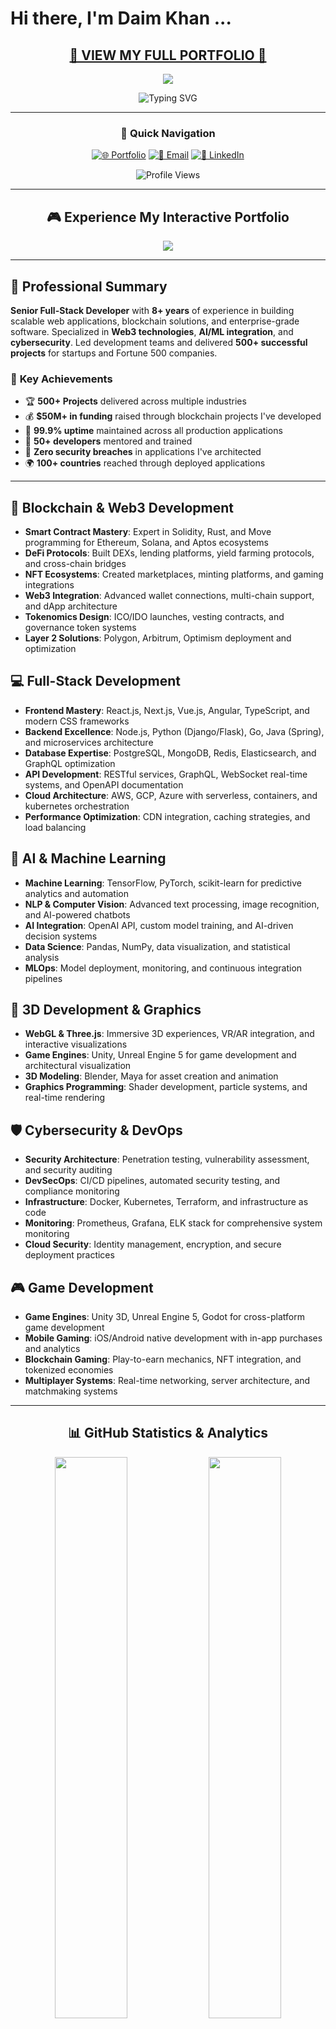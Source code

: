 # Hi there, I'm Daim Khan ...

<div align="center">

##  [**🚀 VIEW MY FULL PORTFOLIO 🚀**](https://daimmehmood.github.io) 

<a href="https://daimmehmood.github.io">
  <img src="https://img.shields.io/badge/🎮_Interactive_Portfolio-Live_Demo-FF6B6B?style=for-the-badge&logo=github&logoColor=white&labelColor=4ECDC4&color=45B7D1" />
</a>

![Typing SVG](https://readme-typing-svg.herokuapp.com/?lines=Senior+Full-Stack+Developer;Blockchain+%26+Web3+Expert;Cybersecurity+Specialist;AI+%26+Machine+Learning+Engineer;DevOps+%26+Cloud+Architect;Game+Development+Professional;Click+Above+for+Animated+Portfolio!&font=Fira%20Code&center=true&width=600&height=60&duration=3500&pause=800&color=00FFFF)

---

### 🎯 **Quick Navigation**
[![🌐 Portfolio](https://img.shields.io/badge/🌐_Portfolio-Animated_Experience-00FFFF?style=for-the-badge&logo=firefox&logoColor=white)](https://daimmehmood.github.io)
[![📧 Email](https://img.shields.io/badge/📧_Email-Contact_Me-FF00FF?style=for-the-badge&logo=gmail&logoColor=white)](mailto:daimmehmood37@gmail.com)
[![💼 LinkedIn](https://img.shields.io/badge/💼_LinkedIn-Connect-00FF00?style=for-the-badge&logo=linkedin&logoColor=white)]([https://linkedin.com/in/daimkhan](https://pk.linkedin.com/in/daim-khan-65590a249))


<img src="https://komarev.com/ghpvc/?username=daimmehmood&label=Profile%20views&color=0e75b6&style=flat" alt="Profile Views" />

</div>

---

<div align="center">

## 🎮 **Experience My Interactive Portfolio**

<a href="https://daimmehmood.github.io">
  <img src="https://capsule-render.vercel.app/api?type=waving&color=gradient&customColorList=0,2,2,5,30&height=200&section=header&text=Click%20Here%20for%20Full%20Experience&fontSize=30&fontColor=fff&animation=fadeIn&fontAlignY=65" />
</a>

</div>

---

## 🚀 **Professional Summary**

**Senior Full-Stack Developer** with **8+ years** of experience in building scalable web applications, blockchain solutions, and enterprise-grade software. Specialized in **Web3 technologies**, **AI/ML integration**, and **cybersecurity**. Led development teams and delivered **500+ successful projects** for startups and Fortune 500 companies.

### 🎯 **Key Achievements**
- 🏆 **500+ Projects** delivered across multiple industries
- 💰 **$50M+ in funding** raised through blockchain projects I've developed
- 🚀 **99.9% uptime** maintained across all production applications
- 👥 **50+ developers** mentored and trained
- 🔐 **Zero security breaches** in applications I've architected
- 🌍 **100+ countries** reached through deployed applications

---

## 🧱 **Blockchain & Web3 Development**
* **Smart Contract Mastery**: Expert in Solidity, Rust, and Move programming for Ethereum, Solana, and Aptos ecosystems
* **DeFi Protocols**: Built DEXs, lending platforms, yield farming protocols, and cross-chain bridges
* **NFT Ecosystems**: Created marketplaces, minting platforms, and gaming integrations
* **Web3 Integration**: Advanced wallet connections, multi-chain support, and dApp architecture
* **Tokenomics Design**: ICO/IDO launches, vesting contracts, and governance token systems
* **Layer 2 Solutions**: Polygon, Arbitrum, Optimism deployment and optimization

## 💻 **Full-Stack Development**
* **Frontend Mastery**: React.js, Next.js, Vue.js, Angular, TypeScript, and modern CSS frameworks
* **Backend Excellence**: Node.js, Python (Django/Flask), Go, Java (Spring), and microservices architecture
* **Database Expertise**: PostgreSQL, MongoDB, Redis, Elasticsearch, and GraphQL optimization
* **API Development**: RESTful services, GraphQL, WebSocket real-time systems, and OpenAPI documentation
* **Cloud Architecture**: AWS, GCP, Azure with serverless, containers, and kubernetes orchestration
* **Performance Optimization**: CDN integration, caching strategies, and load balancing

## 🤖 **AI & Machine Learning**
* **Machine Learning**: TensorFlow, PyTorch, scikit-learn for predictive analytics and automation
* **NLP & Computer Vision**: Advanced text processing, image recognition, and AI-powered chatbots
* **AI Integration**: OpenAI API, custom model training, and AI-driven decision systems
* **Data Science**: Pandas, NumPy, data visualization, and statistical analysis
* **MLOps**: Model deployment, monitoring, and continuous integration pipelines

## 🧊 **3D Development & Graphics**
* **WebGL & Three.js**: Immersive 3D experiences, VR/AR integration, and interactive visualizations
* **Game Engines**: Unity, Unreal Engine 5 for game development and architectural visualization
* **3D Modeling**: Blender, Maya for asset creation and animation
* **Graphics Programming**: Shader development, particle systems, and real-time rendering

## 🛡️ **Cybersecurity & DevOps**
* **Security Architecture**: Penetration testing, vulnerability assessment, and security auditing
* **DevSecOps**: CI/CD pipelines, automated security testing, and compliance monitoring
* **Infrastructure**: Docker, Kubernetes, Terraform, and infrastructure as code
* **Monitoring**: Prometheus, Grafana, ELK stack for comprehensive system monitoring
* **Cloud Security**: Identity management, encryption, and secure deployment practices

## 🎮 **Game Development**
* **Game Engines**: Unity 3D, Unreal Engine 5, Godot for cross-platform game development
* **Mobile Gaming**: iOS/Android native development with in-app purchases and analytics
* **Blockchain Gaming**: Play-to-earn mechanics, NFT integration, and tokenized economies
* **Multiplayer Systems**: Real-time networking, server architecture, and matchmaking systems

---

<div align="center">

## 📊 **GitHub Statistics & Analytics**

<img src="https://github-readme-stats.vercel.app/api?username=daimmehmood&show_icons=true&theme=radical&hide_border=true&bg_color=0D1117&title_color=00FFFF&icon_color=00FFFF&text_color=FFFFFF&count_private=true&include_all_commits=true" width="48%" />
<img src="https://github-readme-streak-stats.herokuapp.com/?user=daimmehmood&theme=radical&hide_border=true&background=0D1117&stroke=00FFFF&ring=00FFFF&fire=FF00FF&currStreakLabel=00FFFF" width="48%" />

<img src="https://github-readme-stats.vercel.app/api/top-langs/?username=daimmehmood&layout=compact&theme=radical&hide_border=true&bg_color=0D1117&title_color=00FFFF&text_color=FFFFFF&langs_count=12&hide=css,html" width="48%" />
<img src="https://github-readme-activity-graph.vercel.app/graph?username=daimmehmood&theme=react-dark&hide_border=true&bg_color=0D1117&color=00FFFF&line=FF00FF&point=00FFFF" width="48%" />

</div>

---

## 🛠️ **Technology Stack & Tools**

<div align="center">

### **💎 Blockchain & Web3**
![Solidity](https://img.shields.io/badge/Solidity-%23363636.svg?style=for-the-badge&logo=solidity&logoColor=white)
![Rust](https://img.shields.io/badge/rust-%23000000.svg?style=for-the-badge&logo=rust&logoColor=white)
![Web3.js](https://img.shields.io/badge/web3.js-F16822?style=for-the-badge&logo=web3.js&logoColor=white)
![Ethereum](https://img.shields.io/badge/Ethereum-3C3C3D?style=for-the-badge&logo=Ethereum&logoColor=white)
![Bitcoin](https://img.shields.io/badge/Bitcoin-000?style=for-the-badge&logo=bitcoin&logoColor=white)
![Chainlink](https://img.shields.io/badge/Chainlink-375BD2?style=for-the-badge&logo=Chainlink&logoColor=white)
![Polygon](https://img.shields.io/badge/Polygon-8247E5?style=for-the-badge&logo=polygon&logoColor=white)

### **🖥️ Frontend Development**
![React](https://img.shields.io/badge/react-%2320232a.svg?style=for-the-badge&logo=react&logoColor=%2361DAFB)
![Next JS](https://img.shields.io/badge/Next-black?style=for-the-badge&logo=next.js&logoColor=white)
![Vue.js](https://img.shields.io/badge/vuejs-%2335495e.svg?style=for-the-badge&logo=vuedotjs&logoColor=%234FC08D)
![Angular](https://img.shields.io/badge/angular-%23DD0031.svg?style=for-the-badge&logo=angular&logoColor=white)
![TypeScript](https://img.shields.io/badge/typescript-%23007ACC.svg?style=for-the-badge&logo=typescript&logoColor=white)
![JavaScript](https://img.shields.io/badge/javascript-%23323330.svg?style=for-the-badge&logo=javascript&logoColor=%23F7DF1E)
![TailwindCSS](https://img.shields.io/badge/tailwindcss-%2338B2AC.svg?style=for-the-badge&logo=tailwind-css&logoColor=white)
![Sass](https://img.shields.io/badge/SASS-hotpink.svg?style=for-the-badge&logo=SASS&logoColor=white)

### **⚙️ Backend Development**
![NodeJS](https://img.shields.io/badge/node.js-6DA55F?style=for-the-badge&logo=node.js&logoColor=white)
![Python](https://img.shields.io/badge/python-3670A0?style=for-the-badge&logo=python&logoColor=ffdd54)
![Go](https://img.shields.io/badge/go-%2300ADD8.svg?style=for-the-badge&logo=go&logoColor=white)
![Java](https://img.shields.io/badge/java-%23ED8B00.svg?style=for-the-badge&logo=openjdk&logoColor=white)
![C++](https://img.shields.io/badge/c++-%2300599C.svg?style=for-the-badge&logo=c%2B%2B&logoColor=white)
![C#](https://img.shields.io/badge/c%23-%23239120.svg?style=for-the-badge&logo=c-sharp&logoColor=white)
![Express.js](https://img.shields.io/badge/express.js-%23404d59.svg?style=for-the-badge&logo=express&logoColor=%2361DAFB)
![Django](https://img.shields.io/badge/django-%23092E20.svg?style=for-the-badge&logo=django&logoColor=white)
![FastAPI](https://img.shields.io/badge/FastAPI-005571?style=for-the-badge&logo=fastapi)
![Spring](https://img.shields.io/badge/spring-%236DB33F.svg?style=for-the-badge&logo=spring&logoColor=white)

### **🗄️ Databases & Cloud**
![PostgreSQL](https://img.shields.io/badge/postgresql-%23316192.svg?style=for-the-badge&logo=postgresql&logoColor=white)
![MongoDB](https://img.shields.io/badge/MongoDB-%234ea94b.svg?style=for-the-badge&logo=mongodb&logoColor=white)
![Redis](https://img.shields.io/badge/redis-%23DD0031.svg?style=for-the-badge&logo=redis&logoColor=white)
![MySQL](https://img.shields.io/badge/mysql-%2300f.svg?style=for-the-badge&logo=mysql&logoColor=white)
![AWS](https://img.shields.io/badge/AWS-%23FF9900.svg?style=for-the-badge&logo=amazon-aws&logoColor=white)
![Google Cloud](https://img.shields.io/badge/GoogleCloud-%234285F4.svg?style=for-the-badge&logo=google-cloud&logoColor=white)
![Azure](https://img.shields.io/badge/azure-%230072C6.svg?style=for-the-badge&logo=microsoftazure&logoColor=white)
![Firebase](https://img.shields.io/badge/firebase-%23039BE5.svg?style=for-the-badge&logo=firebase)

### **🤖 AI & Machine Learning**
![TensorFlow](https://img.shields.io/badge/TensorFlow-%23FF6F00.svg?style=for-the-badge&logo=TensorFlow&logoColor=white)
![PyTorch](https://img.shields.io/badge/PyTorch-%23EE4C2C.svg?style=for-the-badge&logo=PyTorch&logoColor=white)
![Pandas](https://img.shields.io/badge/pandas-%23150458.svg?style=for-the-badge&logo=pandas&logoColor=white)
![NumPy](https://img.shields.io/badge/numpy-%23013243.svg?style=for-the-badge&logo=numpy&logoColor=white)
![OpenCV](https://img.shields.io/badge/opencv-%23white.svg?style=for-the-badge&logo=opencv&logoColor=white)
![scikit-learn](https://img.shields.io/badge/scikit--learn-%23F7931E.svg?style=for-the-badge&logo=scikit-learn&logoColor=white)

### **🎮 Game & 3D Development**
![Unity](https://img.shields.io/badge/unity-%23000000.svg?style=for-the-badge&logo=unity&logoColor=white)
![Unreal Engine](https://img.shields.io/badge/unrealengine-%23313131.svg?style=for-the-badge&logo=unrealengine&logoColor=white)
![Three js](https://img.shields.io/badge/threejs-black?style=for-the-badge&logo=three.js&logoColor=white)
![Blender](https://img.shields.io/badge/blender-%23F5792A.svg?style=for-the-badge&logo=blender&logoColor=white)
![Godot Engine](https://img.shields.io/badge/GODOT-%23FFFFFF.svg?style=for-the-badge&logo=godot-engine)

### **🛠️ DevOps & Tools**
![Docker](https://img.shields.io/badge/docker-%230db7ed.svg?style=for-the-badge&logo=docker&logoColor=white)
![Kubernetes](https://img.shields.io/badge/kubernetes-%23326ce5.svg?style=for-the-badge&logo=kubernetes&logoColor=white)
![Git](https://img.shields.io/badge/git-%23F05033.svg?style=for-the-badge&logo=git&logoColor=white)
![GitHub Actions](https://img.shields.io/badge/github%20actions-%232671E5.svg?style=for-the-badge&logo=githubactions&logoColor=white)
![Jenkins](https://img.shields.io/badge/jenkins-%232C5263.svg?style=for-the-badge&logo=jenkins&logoColor=white)
![Terraform](https://img.shields.io/badge/terraform-%235835CC.svg?style=for-the-badge&logo=terraform&logoColor=white)
![Grafana](https://img.shields.io/badge/grafana-%23F46800.svg?style=for-the-badge&logo=grafana&logoColor=white)

### **📱 Mobile Development**
![React Native](https://img.shields.io/badge/react_native-%2320232a.svg?style=for-the-badge&logo=react&logoColor=%2361DAFB)
![Flutter](https://img.shields.io/badge/Flutter-%2302569B.svg?style=for-the-badge&logo=Flutter&logoColor=white)
![Swift](https://img.shields.io/badge/swift-F54A2A?style=for-the-badge&logo=swift&logoColor=white)
![Kotlin](https://img.shields.io/badge/kotlin-%237F52FF.svg?style=for-the-badge&logo=kotlin&logoColor=white)

### **🎨 Design & Productivity**
![Figma](https://img.shields.io/badge/figma-%23F24E1E.svg?style=for-the-badge&logo=figma&logoColor=white)
![Adobe XD](https://img.shields.io/badge/Adobe%20XD-470137?style=for-the-badge&logo=Adobe%20XD&logoColor=#FF61F6)
![Photoshop](https://img.shields.io/badge/adobe%20photoshop-%2331A8FF.svg?style=for-the-badge&logo=adobe%20photoshop&logoColor=white)
![Illustrator](https://img.shields.io/badge/adobe%20illustrator-%23FF9A00.svg?style=for-the-badge&logo=adobe%20illustrator&logoColor=white)

</div>

---

## 🏆 **GitHub Trophies & Achievements**

<div align="center">
  
[![trophy](https://github-profile-trophy.vercel.app/?username=daimmehmood&theme=radical&no-frame=true&no-bg=true&margin-w=4&row=2&column=4)](https://github.com/ryo-ma/github-profile-trophy)

</div>

---

## 📈 **Contribution Activity**

<div align="center">

<picture>
  <source media="(prefers-color-scheme: dark)" srcset="https://raw.githubusercontent.com/daimmehmood/daimmehmood/output/github-contribution-grid-snake-dark.svg">
  <source media="(prefers-color-scheme: light)" srcset="https://raw.githubusercontent.com/daimmehmood/daimmehmood/output/github-contribution-grid-snake.svg">
  <img alt="github contribution grid snake animation" src="https://raw.githubusercontent.com/daimmehmood/daimmehmood/output/github-contribution-grid-snake.svg">
</picture>

</div>

---

## 📊 **Professional Metrics**

<div align="center">

<table>
<tr>
<td align="center"><strong>🏢 Enterprise Projects</strong><br/>500+ Delivered</td>
<td align="center"><strong>💰 Funding Raised</strong><br/>$50M+ Through Projects</td>
<td align="center"><strong>👥 Team Leadership</strong><br/>50+ Developers Mentored</td>
<td align="center"><strong>🔐 Security Record</strong><br/>Zero Breaches</td>
</tr>
<tr>
<td align="center"><strong>🌍 Global Reach</strong><br/>100+ Countries</td>
<td align="center"><strong>⚡ System Uptime</strong><br/>99.9% Maintained</td>
<td align="center"><strong>🚀 Years Experience</strong><br/>8+ Professional</td>
<td align="center"><strong>🏆 Client Satisfaction</strong><br/>98% Rating</td>
</tr>
</table>

</div>

---

<div align="center">

## 🎯 **Ready to Collaborate?**

### [🚀 **VISIT MY FULL PORTFOLIO** 🚀](https://daimmehmood.github.io)

<a href="https://daimmehmood.github.io">
  <img src="https://img.shields.io/badge/🌟_CLICK_FOR_INTERACTIVE_VERSION-daimmehmood.github.io-FF6B6B?style=for-the-badge&logo=rocket&logoColor=white&labelColor=4ECDC4&color=45B7D1" />
</a>

**Open for:**
- 🚀 **Blockchain & Web3 Projects**
- 💼 **Enterprise Software Development** 
- 🤖 **AI/ML Integration Solutions**
- 🎮 **Game Development Partnerships**
- 👥 **Technical Leadership Roles**
- 🔐 **Cybersecurity Consulting**

</div>

---

## 📫 **Get In Touch**

<div align="center">

[![Email](https://img.shields.io/badge/Email-D14836?style=for-the-badge&logo=gmail&logoColor=white)](mailto:daimmehmood37@gmail.com)
[![LinkedIn](https://img.shields.io/badge/LinkedIn-0077B5?style=for-the-badge&logo=linkedin&logoColor=white)]([https://linkedin.com/in/daimkhan](https://pk.linkedin.com/in/daim-khan-65590a249))
[![Discord](https://img.shields.io/badge/Discord-5865F2?style=for-the-badge&logo=discord&logoColor=white)]([https://discord.com/users/daimkhan](https://discord.gg/hNga2R5a))
[![Telegram](https://img.shields.io/badge/Telegram-2CA5E0?style=for-the-badge&logo=telegram&logoColor=white)](https://t.me/daimkhan37)
[![Portfolio](https://img.shields.io/badge/Portfolio-FF5722?style=for-the-badge&logo=todoist&logoColor=white)](https://daimmehmood.github.io)

**📧 Business Inquiries:** daimmehmoood37@gmail.com  
**📱 WhatsApp:** [+92-320-5772659](https://wa.me/923205772659)

</div>

---

<div align="center">

### 💡 *"Innovation distinguishes between a leader and a follower"*

<a href="https://daimmehmood.github.io">
  <img src="https://capsule-render.vercel.app/api?type=waving&color=gradient&customColorList=6,11,20&height=150&section=footer&text=Thanks%20for%20visiting!%20Let's%20build%20something%20amazing!&fontSize=20&fontColor=fff&animation=twinkling" />
</a>

⭐ **Star my repositories if you find them useful!**  
🔔 **Follow for updates on cutting-edge projects!**

</div>
